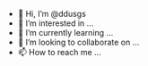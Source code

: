 - 👋 Hi, I’m @ddusgs
- 👀 I’m interested in ...
- 🌱 I’m currently learning ...
- 💞️ I’m looking to collaborate on ...
- 📫 How to reach me ...

<!---
ddusgs/ddusgs is a ✨ special ✨ repository because its `README.md` (this file) appears on your GitHub profile.
You can click the Preview link to take a look at your changes.
--->

